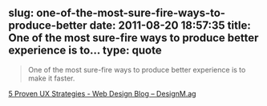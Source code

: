 slug: one-of-the-most-sure-fire-ways-to-produce-better
date: 2011-08-20 18:57:35
title: One of the most sure-fire ways to produce better experience is to...
type: quote
---

> One of the most sure-fire ways to produce better experience is to make it faster.

[5 Proven UX Strategies - Web Design Blog – DesignM.ag](http://designm.ag/resources/5-proven-ux-strategies/)

